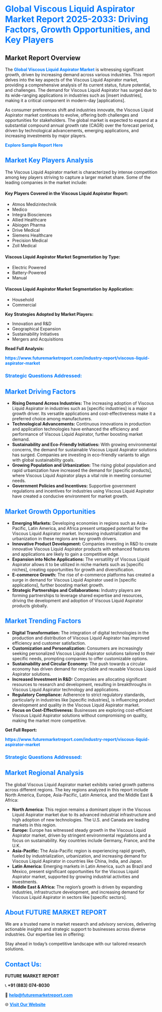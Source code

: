 <h1 style="color: #007BFF;">Global Viscous Liquid Aspirator Market Report 2025-2033: Driving Factors, Growth Opportunities, and Key Players</h1>

<section id="overview">
<h2>Market Report Overview</h2>
<p>The <a href="https://www.futuremarketreport.com/industry-report/viscous-liquid-aspirator-market" style="color: #007BFF; text-decoration: none;"><strong>Global Viscous Liquid Aspirator Market</strong></a> is witnessing significant growth, driven by increasing demand across various industries. This report delves into the key aspects of the Viscous Liquid Aspirator market, providing a comprehensive analysis of its current status, future potential, and challenges. The demand for Viscous Liquid Aspirator has surged due to its wide-ranging applications in industries such as [insert industries], making it a critical component in modern-day [applications].</p>
<p>As consumer preferences shift and industries innovate, the Viscous Liquid Aspirator market continues to evolve, offering both challenges and opportunities for stakeholders. The global market is expected to expand at a substantial compound annual growth rate (CAGR) over the forecast period, driven by technological advancements, emerging applications, and increasing investments by major players.</p>
</section>

<section id="overview">
<p><a href="https://www.futuremarketreport.com/request-sample/reportId=79780" style="color: #007BFF; text-decoration: none;"><strong>Explore Sample Report Here</strong></a></p>
</section>

<section id="key-players">
<h2 style="color: #007BFF;">Market Key Players Analysis</h2>
<p>The Viscous Liquid Aspirator market is characterized by intense competition among key players striving to capture a larger market share. Some of the leading companies in the market include:</p>
<h4>Key Players Covered in the Viscous Liquid Aspirator Report:</h4>
<ul><li>Atmos Medizintechnik</li><li>Medico</li><li>Integra Biosciences</li><li>Allied Healthcare</li><li>Abiogen Pharma</li><li>Drive Medical</li><li>Siemens Healthcare</li><li>Precision Medical</li><li>Zoll Medical</li></ul>
<h4>Viscous Liquid Aspirator Market Segmentation by Type:</h4>
<ul><li>Electric Powered</li><li>Battery-Powered</li><li>Manual</li></ul>

<h4>Viscous Liquid Aspirator Market Segmentation by Application:</h4>
<ul><li>Household</li><li>Commercial</li></ul>
<p><strong>Key Strategies Adopted by Market Players:</strong></p>
<ul>
<li>Innovation and R&D</li>
<li>Geographical Expansion</li>
<li>Sustainability Initiatives</li>
<li>Mergers and Acquisitions</li>
</ul>
</section>

<section>
<p><strong>Read Full Analysis: </strong></p><a href="https://www.futuremarketreport.com/industry-report/viscous-liquid-aspirator-market" style="color: #007BFF; text-decoration: none;"><strong>https://www.futuremarketreport.com/industry-report/viscous-liquid-aspirator-market</strong></a>
<h3 style="color: #007BFF;">Strategic Questions Addressed:</h3>
</section>

<section id="driving-factors">
<h2 style="color: #007BFF;">Market Driving Factors</h2>
<ul>
<li><strong>Rising Demand Across Industries:</strong> The increasing adoption of Viscous Liquid Aspirator in industries such as [specific industries] is a major growth driver. Its versatile applications and cost-effectiveness make it a preferred choice among manufacturers.</li>
<li><strong>Technological Advancements:</strong> Continuous innovations in production and application technologies have enhanced the efficiency and performance of Viscous Liquid Aspirator, further boosting market demand.</li>
<li><strong>Sustainability and Eco-Friendly Initiatives:</strong> With growing environmental concerns, the demand for sustainable Viscous Liquid Aspirator solutions has surged. Companies are investing in eco-friendly variants to align with global sustainability goals.</li>
<li><strong>Growing Population and Urbanization:</strong> The rising global population and rapid urbanization have increased the demand for [specific products], where Viscous Liquid Aspirator plays a vital role in meeting consumer needs.</li>
<li><strong>Government Policies and Incentives:</strong> Supportive government regulations and incentives for industries using Viscous Liquid Aspirator have created a conducive environment for market growth.</li>
</ul>
</section>

<section id="growth-opportunities">
<h2 style="color: #007BFF;">Market Growth Opportunities</h2>
<ul>
<li><strong>Emerging Markets:</strong> Developing economies in regions such as Asia-Pacific, Latin America, and Africa present untapped potential for the Viscous Liquid Aspirator market. Increasing industrialization and urbanization in these regions are key growth drivers.</li>
<li><strong>Innovative Product Development:</strong> Companies investing in R&D to create innovative Viscous Liquid Aspirator products with enhanced features and applications are likely to gain a competitive edge.</li>
<li><strong>Expansion into Niche Applications:</strong> The versatility of Viscous Liquid Aspirator allows it to be utilized in niche markets such as [specific niches], creating opportunities for growth and diversification.</li>
<li><strong>E-commerce Growth:</strong> The rise of e-commerce platforms has created a surge in demand for Viscous Liquid Aspirator used in [specific applications], further boosting market growth.</li>
<li><strong>Strategic Partnerships and Collaborations:</strong> Industry players are forming partnerships to leverage shared expertise and resources, driving the development and adoption of Viscous Liquid Aspirator products globally.</li>
</ul>
</section>

<section id="trending-factors">
<h2 style="color: #007BFF;">Market Trending Factors</h2>
<ul>
<li><strong>Digital Transformation:</strong> The integration of digital technologies in the production and distribution of Viscous Liquid Aspirator has improved efficiency and customer satisfaction.</li>
<li><strong>Customization and Personalization:</strong> Consumers are increasingly seeking personalized Viscous Liquid Aspirator solutions tailored to their specific needs, prompting companies to offer customizable options.</li>
<li><strong>Sustainability and Circular Economy:</strong> The push towards a circular economy has driven demand for recyclable and reusable Viscous Liquid Aspirator solutions.</li>
<li><strong>Increased Investment in R&D:</strong> Companies are allocating significant resources to research and development, resulting in breakthroughs in Viscous Liquid Aspirator technology and applications.</li>
<li><strong>Regulatory Compliance:</strong> Adherence to strict regulatory standards, particularly in industries like [specific industries], is influencing product development and quality in the Viscous Liquid Aspirator market.</li>
<li><strong>Focus on Cost-Effectiveness:</strong> Businesses are exploring cost-efficient Viscous Liquid Aspirator solutions without compromising on quality, making the market more competitive.</li>
</ul>
</section>

<section>
<p><strong>Get Full Report: </strong></p><a href="https://www.futuremarketreport.com/industry-report/viscous-liquid-aspirator-market" style="color: #007BFF; text-decoration: none;"><strong>https://www.futuremarketreport.com/industry-report/viscous-liquid-aspirator-market</strong></a>
<h3 style="color: #007BFF;">Strategic Questions Addressed:</h3>
</section>


<section id="regional-analysis">
<h2 style="color: #007BFF;">Market Regional Analysis</h2>
<p>The global Viscous Liquid Aspirator market exhibits varied growth patterns across different regions. The key regions analyzed in this report include North America, Europe, Asia-Pacific, Latin America, and the Middle East & Africa:</p>
<ul>
<li><strong>North America:</strong> This region remains a dominant player in the Viscous Liquid Aspirator market due to its advanced industrial infrastructure and high adoption of new technologies. The U.S. and Canada are leading markets in this region.</li>
<li><strong>Europe:</strong> Europe has witnessed steady growth in the Viscous Liquid Aspirator market, driven by stringent environmental regulations and a focus on sustainability. Key countries include Germany, France, and the U.K.</li>
<li><strong>Asia-Pacific:</strong> The Asia-Pacific region is experiencing rapid growth, fueled by industrialization, urbanization, and increasing demand for Viscous Liquid Aspirator in countries like China, India, and Japan.</li>
<li><strong>Latin America:</strong> Emerging markets in Latin America, such as Brazil and Mexico, present significant opportunities for the Viscous Liquid Aspirator market, supported by growing industrial activities and investments.</li>
<li><strong>Middle East & Africa:</strong> The region’s growth is driven by expanding industries, infrastructure development, and increasing demand for Viscous Liquid Aspirator in sectors like [specific sectors].</li>
</ul>
</section>

<footer>
<h2 style="color: #007BFF;">About FUTURE MARKET REPORT</h2>
<p>We are a trusted name in market research and advisory services, delivering actionable insights and strategic support to businesses across diverse industries. Our expertise lies in offering:</p>

<p>Stay ahead in today’s competitive landscape with our tailored research solutions.</p>

<h2 style="color: #007BFF;">Contact Us:</h2>
<p><strong>FUTURE MARKET REPORT</strong></p>
<p>📞 <strong>+91 (883) 074-8030</strong></p>
<p>📧 <strong><a href="mailto:help@futuremarketreport.com" style="color: #007BFF;">help@futuremarketreport.com</a></strong></p>
<p>🌐 <strong><a href="https://www.futuremarketreport.com/" style="color: #007BFF;">Visit Our Website</a></strong></p>
</footer>
